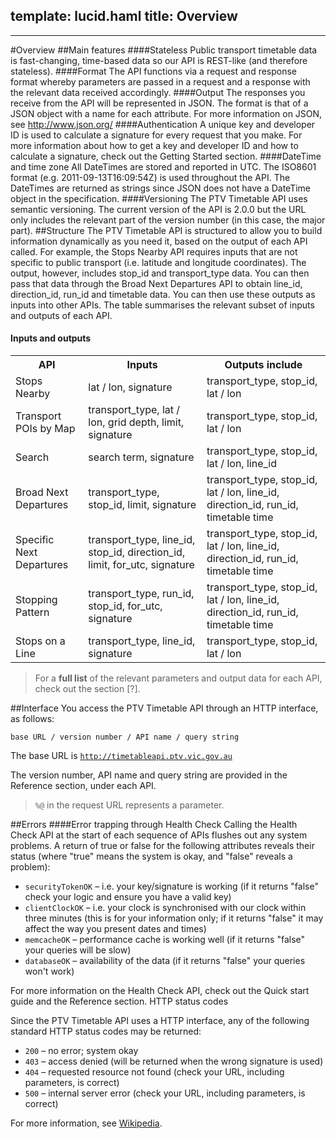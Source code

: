 template: lucid.haml
title: Overview
---
---
#Overview
##Main features
####Stateless
Public transport timetable data is fast-changing, time-based data so our API is REST-like (and therefore stateless).
####Format
The API functions via a request and response format whereby parameters are passed in a request and a response with the relevant data received accordingly.
####Output
The responses you receive from the API will be represented in JSON. The format is that of a JSON object with a name for each attribute. 
For more information on JSON, see http://www.json.org/ 
####Authentication
A unique key and developer ID is used to calculate a signature for every request that you make.
For more information about how to get a key and developer ID and how to calculate a signature, check out the Getting Started section.
####DateTime and time zone
All DateTimes are stored and reported in UTC. The ISO8601 format (e.g. 2011-09-13T16:09:54Z) is used throughout the API. The DateTimes are returned as strings since JSON does not have a DateTime object in the specification.
####Versioning
The PTV Timetable API uses semantic versioning.
The current version of the API is 2.0.0 but the URL only includes the relevant part of the version number (in this case, the major part).
##Structure
The PTV Timetable API is structured to allow you to build information dynamically as you need it, based on the output of each API called.
For example, the Stops Nearby API requires inputs that are not specific to public transport (i.e. latitude and longitude coordinates). The output, however, includes stop_id and transport_type data. You can then pass that data through the Broad Next Departures API to obtain line_id, direction_id, run_id and timetable data. You can then use these outputs as inputs into other APIs.
The table <a href="#fig-inputsoutputs"></a> summarises the relevant subset of inputs and outputs of each API.
<div id="fig-inputsoutputs">
    <h4>Inputs and outputs</h4>
<table>
<tbody><tr>
<th>API</th>
<th>Inputs</th>
<th>Outputs include</th>
</tr>
<tr>
<td>Stops Nearby</td>
<td>lat / lon, signature</td>
<td>transport_type, stop_id, lat / lon</td>
</tr>
<tr>
<td>Transport POIs by Map</td>
<td>transport_type, lat / lon, grid depth, limit, signature</td>
<td>transport_type, stop_id, lat / lon</td>
</tr>
<tr>
<td>Search</td>
<td>search term, signature</td>
<td>transport_type, stop_id, lat / lon, line_id</td>
</tr>
<tr>
<td>Broad Next Departures</td>
<td>transport_type, stop_id, limit, signature</td>
<td>transport_type, stop_id, lat / lon, line_id, direction_id, run_id, timetable time</td>
</tr>
<tr>
<td>Specific Next Departures</td>
<td>transport_type, line_id, stop_id, direction_id, limit, for_utc, signature</td>
<td>transport_type, stop_id, lat / lon, line_id, direction_id, run_id, timetable time</td>
</tr>
<tr>
<td>Stopping Pattern</td>
<td>transport_type, run_id, stop_id, for_utc, signature</td>
<td>transport_type, stop_id, lat / lon, line_id, direction_id, run_id, timetable time</td>
</tr>
<tr>
<td>Stops on a Line</td>
<td>transport_type, line_id, signature</td>
<td>transport_type, stop_id, lat / lon</td>
</tr>
</tbody></table>    
</div>

> For a __full list__ of the relevant parameters and output data for each API, check out the section [?].

##Interface
You access the PTV Timetable API through an HTTP interface, as follows:

<code>base URL / version number / API name / query string</code>

The base URL is <code>http://timetableapi.ptv.vic.gov.au</code>

The version number, API name and query string are provided in the Reference section, under each API.

> <code>%@</code> in the request URL represents a parameter.
  

##Errors
####Error trapping through Health Check
Calling the Health Check API at the start of each sequence of APIs flushes out any system problems.
A return of true or false for the following attributes reveals their status (where "true" means the system is okay, and "false" reveals a problem):

* <code>securityTokenOK</code> &ndash; i.e. your key/signature is working
  (if it returns "false" check your logic and ensure you have a valid key)
* <code>clientClockOK</code> &ndash; i.e. your clock is synchronised with our clock within three minutes
(this is for your information only; if it returns "false" it may affect the way you present dates and times)
* <code>memcacheOK</code> &ndash; performance cache is working well
(if it returns "false" your queries will be slow)
* <code>databaseOK</code> &ndash; availability of the data
(if it returns "false" your queries won't work)

For more information on the Health Check API, check out the Quick start guide and the Reference section.
HTTP status codes

Since the PTV Timetable API uses a HTTP interface, any of the following standard HTTP status codes may be returned:

*   <code>200</code> &ndash; no error; system okay
*   <code>403</code> &ndash; access denied (will be returned when the wrong signature is used)
*   <code>404</code> &ndash; requested resource not found (check your URL, including parameters, is correct)
*   <code>500</code> &ndash; internal server error (check your URL, including parameters, is correct)

For more information, see <a href="http://en.wikipedia.org/wiki/List_of_HTTP_status_codes">Wikipedia</a>.

